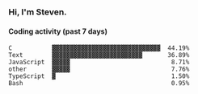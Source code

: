 ### Hi, I'm Steven.

#### Coding activity (past 7 days)
```
C           ▓▓▓▓▓▓▓▓▓▓▓▓▓▓▓▓▓▓▓▓▓▓▓▓▓▓▓▓▓▓  44.19%
Text        ▓▓▓▓▓▓▓▓▓▓▓▓▓▓▓▓▓▓▓▓▓▓▓▓▓       36.89%
JavaScript  ▓▓▓▓▓                            8.71%
other       ▓▓▓▓▓                            7.76%
TypeScript  ▓                                1.50%
Bash                                         0.95%
```

